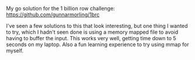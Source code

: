 My go solution for the 1 billion row challenge: https://github.com/gunnarmorling/1brc

I've seen a few solutions to this that look interesting, but one thing I wanted to try, which I hadn't seen done is using a memory mapped file to avoid having to buffer the input. This works very well, getting time down to 5 seconds on my laptop. Also a fun learning experience to try using mmap for myself.
